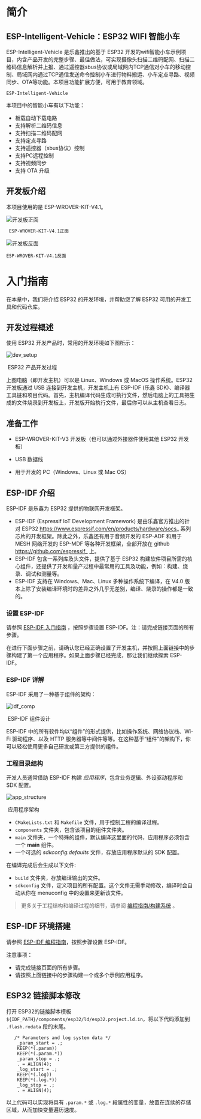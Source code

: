 简介
============



ESP-Intelligent-Vehicle：ESP32 WIFI 智能小车
---------------------------------------------

ESP-Intelligent-Vehicle 是乐鑫推出的基于 ESP32 开发的wifi智能小车示例项目，内含产品开发的完整步骤、最佳做法，可实现摄像头扫描二维码配网、扫描二维码信息解析并上报、通过遥控器sbus协议或局域网内TCP通信对小车的移动控制、局域网内通过TCP通信发送命令控制小车进行物料搬运、小车定点寻路、视频同步、OTA等功能。本项目功能扩展方便，可用于教育领域。

    ESP-Intelligent-Vehicle

本项目中的智能小车有以下功能：

- 板载自动下载电路
- 支持解析二维码信息
- 支持扫描二维码配网
- 支持定点寻路
- 支持遥控器（sbus协议）控制
- 支持PC远程控制
- 支持视频同步
- 支持 OTA 升级


开发板介绍
-----------

本项目使用的是 ESP-WROVER-KIT-V4.1。

![开发板正面](https://docs.espressif.com/projects/esp-idf/zh_CN/latest/esp32/_images/esp-wrover-kit-v3-layout-front.jpg)

```txt
 ESP-WROVER-KIT-V4.1正面
```

![开发板反面](https://docs.espressif.com/projects/esp-idf/zh_CN/latest/esp32/_images/esp-wrover-kit-v3-layout-back.jpg)

```
ESP-WROVER-KIT-V4.1反面
```



入门指南
===============

在本章中，我们将介绍 ESP32 的开发环境，并帮助您了解 ESP32 可用的开发工具和代码仓库。

开发过程概述
--------------------

使用 ESP32 开发产品时，常用的开发环境如下图所示：

![dev_setup](../../_static/dev_setup.png)

​                                                                                                    ESP32 产品开发过程

上图电脑（即开发主机）可以是 Linux、Windows 或 MacOS 操作系统。ESP32 开发板通过 USB 连接到开发主机，开发主机上有 ESP-IDF (乐鑫 SDK)、编译器工具链和项目代码。首先，主机编译代码生成可执行文件，然后电脑上的工具把生成的文件烧录到开发板上，开发版开始执行文件，最后你可以从主机查看日志。


准备工作
-------------

- ESP-WROVER-KIT-V3 开发板（也可以通过外接器件使用其他 ESP32 开发板）

- USB 数据线

- 用于开发的 PC（Windows、Linux 或 Mac OS）

  


ESP-IDF 介绍
-------------

ESP-IDF 是乐鑫为 ESP32 提供的物联网开发框架。

-  ESP-IDF (Espressif IoT Development Framework) 是由乐鑫官方推出的针对 ESP32 <https://www.espressif.com/en/products/hardware/socs>_ 系列芯片的开发框架。除此之外，乐鑫还有用于音频开发的 ESP-ADF 和用于 MESH 网络开发的 ESP-MDF 等各种开发框架，全部开放在 github <https://github.com/espressif>_ 上。
-  ESP-IDF 包含一系列库及头文件，提供了基于 ESP32 构建软件项目所需的核心组件，还提供了开发和量产过程中最常用的工具及功能，例如：构建、烧录、调试和测量等。
-  ESP-IDF 支持在 Windows、Mac、Linux 多种操作系统下编译，在 V4.0 版本上除了安装编译环境时的差异之外几乎无差别，编译、烧录的操作都是一致的。

### 设置 ESP-IDF

请参照 [ESP-IDF 入门指南](<https://docs.espressif.com/projects/esp-idf/zh_CN/release-v4.0/get-started/index.html>) ，按照步骤设置 ESP-IDF。注：请完成链接页面的所有步骤。

在进行下面步骤之前，请确认您已经正确设置了开发主机，并按照上面链接中的步骤构建了第一个应用程序。如果上面步骤已经完成，那让我们继续探索 ESP-IDF。

### ESP-IDF 详解

ESP-IDF 采用了一种基于组件的架构：

![idf_comp](../../_static/idf_comp.png)                



​                                                                                                                      ESP-IDF 组件设计

ESP-IDF 中的所有软件均以“组件”的形式提供，比如操作系统、网络协议栈、Wi-Fi 驱动程序、以及 HTTP 服务器等中间件等等。在这种基于“组件”的架构下，你可以轻松使用更多自己研发或第三方提供的组件。

### 工程目录结构


开发人员通常借助 ESP-IDF 构建 *应用程序*，包含业务逻辑、外设驱动程序和 SDK 配置。

![app_structure](../../_static/app_structure.png)

​                                                                   应用程序架构

- `CMakeLists.txt` 和 `Makefile` 文件，用于控制工程的编译过程。
- `components` 文件夹，包含该项目的组件文件夹。
- `main` 文件夹，一个特殊的组件，默认编译这里面的代码，应用程序必须包含一个 **main** 组件。
- 一个可选的 *sdkconfig.defaults* 文件，存放应用程序默认的 SDK 配置。

在编译完成后会生成以下文件:

- `build` 文件夹，存放编译输出的文件。
- `sdkconfig` 文件，定义项目的所有配置。这个文件无需手动修改，编译时会自动从你在 menuconfig 中的设置来更新该文件。

> 更多关于工程结构和编译过程的细节，请参阅 [编程指南/构建系统](https://docs.espressif.com/projects/esp-idf/zh_CN/v4.0/api-guides/build-system.html#component-directories) 。



## ESP-IDF 环境搭建

请参照 [ESP-IDF 编程指南](https://docs.espressif.com/projects/esp-idf/zh_CN/latest/esp32s2/get-started/index.html)，按照步骤设置 ESP-IDF。

注意事项：

* 请完成链接页面的所有步骤。
* 请按照上面链接中的步骤构建一个或多个示例应用程序。

## ESP32 链接脚本修改

打开 ESP32的链接脚本模板 `${IDF_PATH}/components/esp32/ld/esp32.project.ld.in`，将以下代码添加到 `.flash.rodata` 段的末尾。

```
   /* Parameters and log system data */
    _param_start = .;
    KEEP(*(.param))
    KEEP(*(.param.*))
    _param_stop = .;
    . = ALIGN(4);
    _log_start = .;
    KEEP(*(.log))
    KEEP(*(.log.*))
    _log_stop = .;
    . = ALIGN(4);
```

以上代码可以实现将具有 `.param.*` 或 `.log.*` 段属性的变量，放置在连续的存储区域，从而加快变量遍历速度。